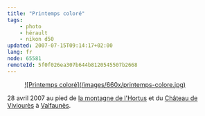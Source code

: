 ```yaml
---
title: "Printemps coloré"
tags:
    - photo
    - hérault
    - nikon d50
updated: 2007-07-15T09:14:17+02:00
lang: fr
node: 65581
remoteId: 5f0f026ea307b644b8120545507b2668
---
```

 


<figure class="object-center"><a href="/images/printemps-colore.jpg">![Printemps coloré](/images/660x/printemps-colore.jpg)
</a></figure>




 
28 avril 2007 au pied de [la montagne de l'Hortus](http://photos.pwet.fr/villes-et-departements/herault-34/cazevieille/la-montagne-de-l-hortus-depuis-le-sommet-du-pic-saint-loup/) et du [Château de Viviourès](http://photos.pwet.fr/galeries/le-chateau-de-vivioures/) à [Valfaunès](http://photos.pwet.fr/villes-et-departements/herault-34/valfaunes/).

